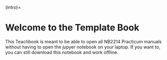 (intro)=
# Welcome to the Template Book

This Teachbook is meant to be able to open all NB2214 Practicum manuals without having to open the jupyer notebook on your laptop. If you want to, you can still download this notebook and work offline. 